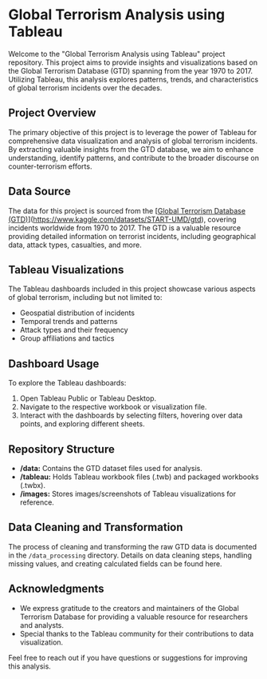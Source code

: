 # Global Terrorism Analysis using Tableau

Welcome to the "Global Terrorism Analysis using Tableau" project repository. This project aims to provide insights and visualizations based on the Global Terrorism Database (GTD) spanning from the year 1970 to 2017. Utilizing Tableau, this analysis explores patterns, trends, and characteristics of global terrorism incidents over the decades.

## Project Overview

The primary objective of this project is to leverage the power of Tableau for comprehensive data visualization and analysis of global terrorism incidents. By extracting valuable insights from the GTD database, we aim to enhance understanding, identify patterns, and contribute to the broader discourse on counter-terrorism efforts.

## Data Source

The data for this project is sourced from the [[Global Terrorism Database (GTD)](https://www.start.umd.edu/gtd/)](https://www.kaggle.com/datasets/START-UMD/gtd), covering incidents worldwide from 1970 to 2017. The GTD is a valuable resource providing detailed information on terrorist incidents, including geographical data, attack types, casualties, and more.

## Tableau Visualizations

The Tableau dashboards included in this project showcase various aspects of global terrorism, including but not limited to:
- Geospatial distribution of incidents
- Temporal trends and patterns
- Attack types and their frequency
- Group affiliations and tactics

## Dashboard Usage

To explore the Tableau dashboards:
1. Open Tableau Public or Tableau Desktop.
2. Navigate to the respective workbook or visualization file.
3. Interact with the dashboards by selecting filters, hovering over data points, and exploring different sheets.

## Repository Structure

- **/data:** Contains the GTD dataset files used for analysis.
- **/tableau:** Holds Tableau workbook files (.twb) and packaged workbooks (.twbx).
- **/images:** Stores images/screenshots of Tableau visualizations for reference.

## Data Cleaning and Transformation

The process of cleaning and transforming the raw GTD data is documented in the `/data_processing` directory. Details on data cleaning steps, handling missing values, and creating calculated fields can be found here.

## Acknowledgments

- We express gratitude to the creators and maintainers of the Global Terrorism Database for providing a valuable resource for researchers and analysts.
- Special thanks to the Tableau community for their contributions to data visualization.

Feel free to reach out if you have questions or suggestions for improving this analysis.
